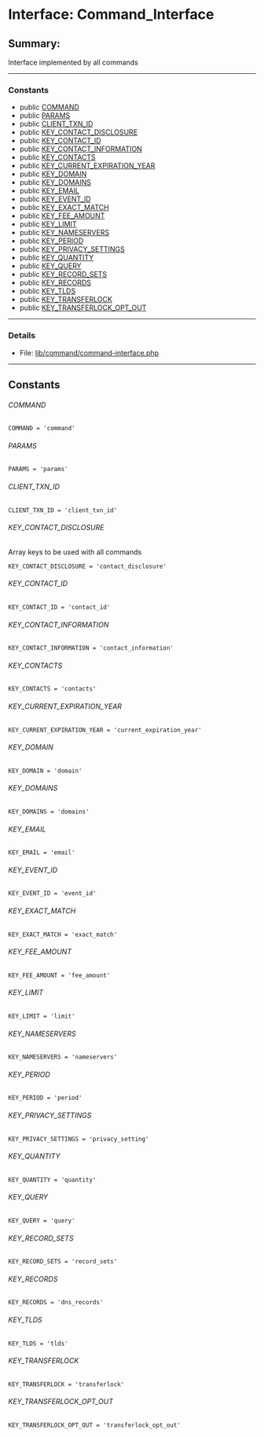 # Interface: Command_Interface
## Summary:

Interface implemented by all commands


---

### Constants
* public [COMMAND](#constant_COMMAND)
* public [PARAMS](#constant_PARAMS)
* public [CLIENT_TXN_ID](#constant_CLIENT_TXN_ID)
* public [KEY_CONTACT_DISCLOSURE](#constant_KEY_CONTACT_DISCLOSURE)
* public [KEY_CONTACT_ID](#constant_KEY_CONTACT_ID)
* public [KEY_CONTACT_INFORMATION](#constant_KEY_CONTACT_INFORMATION)
* public [KEY_CONTACTS](#constant_KEY_CONTACTS)
* public [KEY_CURRENT_EXPIRATION_YEAR](#constant_KEY_CURRENT_EXPIRATION_YEAR)
* public [KEY_DOMAIN](#constant_KEY_DOMAIN)
* public [KEY_DOMAINS](#constant_KEY_DOMAINS)
* public [KEY_EMAIL](#constant_KEY_EMAIL)
* public [KEY_EVENT_ID](#constant_KEY_EVENT_ID)
* public [KEY_EXACT_MATCH](#constant_KEY_EXACT_MATCH)
* public [KEY_FEE_AMOUNT](#constant_KEY_FEE_AMOUNT)
* public [KEY_LIMIT](#constant_KEY_LIMIT)
* public [KEY_NAMESERVERS](#constant_KEY_NAMESERVERS)
* public [KEY_PERIOD](#constant_KEY_PERIOD)
* public [KEY_PRIVACY_SETTINGS](#constant_KEY_PRIVACY_SETTINGS)
* public [KEY_QUANTITY](#constant_KEY_QUANTITY)
* public [KEY_QUERY](#constant_KEY_QUERY)
* public [KEY_RECORD_SETS](#constant_KEY_RECORD_SETS)
* public [KEY_RECORDS](#constant_KEY_RECORDS)
* public [KEY_TLDS](#constant_KEY_TLDS)
* public [KEY_TRANSFERLOCK](#constant_KEY_TRANSFERLOCK)
* public [KEY_TRANSFERLOCK_OPT_OUT](#constant_KEY_TRANSFERLOCK_OPT_OUT)

---

### Details

* File: [lib/command/command-interface.php](../../lib/command/command-interface.php)

---

## Constants
<a id="constant_COMMAND"></a>
###### COMMAND
```
COMMAND = 'command'
```


<a id="constant_PARAMS"></a>
###### PARAMS
```
PARAMS = 'params'
```


<a id="constant_CLIENT_TXN_ID"></a>
###### CLIENT_TXN_ID
```
CLIENT_TXN_ID = 'client_txn_id'
```


<a id="constant_KEY_CONTACT_DISCLOSURE"></a>
###### KEY_CONTACT_DISCLOSURE
Array keys to be used with all commands

```
KEY_CONTACT_DISCLOSURE = 'contact_disclosure'
```


<a id="constant_KEY_CONTACT_ID"></a>
###### KEY_CONTACT_ID
```
KEY_CONTACT_ID = 'contact_id'
```


<a id="constant_KEY_CONTACT_INFORMATION"></a>
###### KEY_CONTACT_INFORMATION
```
KEY_CONTACT_INFORMATION = 'contact_information'
```


<a id="constant_KEY_CONTACTS"></a>
###### KEY_CONTACTS
```
KEY_CONTACTS = 'contacts'
```


<a id="constant_KEY_CURRENT_EXPIRATION_YEAR"></a>
###### KEY_CURRENT_EXPIRATION_YEAR
```
KEY_CURRENT_EXPIRATION_YEAR = 'current_expiration_year'
```


<a id="constant_KEY_DOMAIN"></a>
###### KEY_DOMAIN
```
KEY_DOMAIN = 'domain'
```


<a id="constant_KEY_DOMAINS"></a>
###### KEY_DOMAINS
```
KEY_DOMAINS = 'domains'
```


<a id="constant_KEY_EMAIL"></a>
###### KEY_EMAIL
```
KEY_EMAIL = 'email'
```


<a id="constant_KEY_EVENT_ID"></a>
###### KEY_EVENT_ID
```
KEY_EVENT_ID = 'event_id'
```


<a id="constant_KEY_EXACT_MATCH"></a>
###### KEY_EXACT_MATCH
```
KEY_EXACT_MATCH = 'exact_match'
```


<a id="constant_KEY_FEE_AMOUNT"></a>
###### KEY_FEE_AMOUNT
```
KEY_FEE_AMOUNT = 'fee_amount'
```


<a id="constant_KEY_LIMIT"></a>
###### KEY_LIMIT
```
KEY_LIMIT = 'limit'
```


<a id="constant_KEY_NAMESERVERS"></a>
###### KEY_NAMESERVERS
```
KEY_NAMESERVERS = 'nameservers'
```


<a id="constant_KEY_PERIOD"></a>
###### KEY_PERIOD
```
KEY_PERIOD = 'period'
```


<a id="constant_KEY_PRIVACY_SETTINGS"></a>
###### KEY_PRIVACY_SETTINGS
```
KEY_PRIVACY_SETTINGS = 'privacy_setting'
```


<a id="constant_KEY_QUANTITY"></a>
###### KEY_QUANTITY
```
KEY_QUANTITY = 'quantity'
```


<a id="constant_KEY_QUERY"></a>
###### KEY_QUERY
```
KEY_QUERY = 'query'
```


<a id="constant_KEY_RECORD_SETS"></a>
###### KEY_RECORD_SETS
```
KEY_RECORD_SETS = 'record_sets'
```


<a id="constant_KEY_RECORDS"></a>
###### KEY_RECORDS
```
KEY_RECORDS = 'dns_records'
```


<a id="constant_KEY_TLDS"></a>
###### KEY_TLDS
```
KEY_TLDS = 'tlds'
```


<a id="constant_KEY_TRANSFERLOCK"></a>
###### KEY_TRANSFERLOCK
```
KEY_TRANSFERLOCK = 'transferlock'
```


<a id="constant_KEY_TRANSFERLOCK_OPT_OUT"></a>
###### KEY_TRANSFERLOCK_OPT_OUT
```
KEY_TRANSFERLOCK_OPT_OUT = 'transferlock_opt_out'
```


